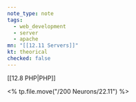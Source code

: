 ```yaml
---
note_type: note
tags:
  - web_development
  - server
  - apache
mn: "[[12.11 Servers]]"
kt: theorical
checked: false
---
```

[[12.8 PHP|PHP]]

<% tp.file.move("/200 Neurons/22.11") %>
